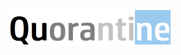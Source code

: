 <img src="https://github.com/TusharRakheja/Quorantine/raw/main/pic.png" width="auto" height="60px" />